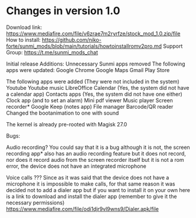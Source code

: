 # Changes in version 1.0

Download link: https://www.mediafire.com/file/v6zrae7m2ryrfze/stock_mod_1.0.zip/file
How to install:
https://github.com/niko-forte/sunmi_mods/blob/main/tutorials/howtoinstallromv2pro.md
Support Group: https://t.me/sunmi_mods_chat

Initial release
Additions:
Unnecessary Sunmi apps removed
The following apps were updated:
Google Chrome
Google Maps
Gmail
Play Store

The following apps were added (They were not included in the system)
Youtube
Youtube music
LibreOffice
Calendar (Yes, the system did not have a calendar app)
Contacts apps (Yes, the system did not have one either)
Clock app (and to set an alarm)
Mini pdf viewer
Music player
Screen recorder*
Google Keep (notes app)
File manager
Barcode/QR reader
Changed the bootanimation to one with sound

The kernel is already pre-rooted with Magisk 27.0

Bugs:

Audio recording? You could say that it is a bug although
it is not, the screen recording app* also has an audio recording feature
but it does not record, nor does it record audio from the screen recorder itself
but it is not a rom error, the device does not have an integrated microphone

Voice calls ??? Since as it was said that the device does not have a microphone
it is impossible to make calls, for that same reason it was decided not to add a dialer app
but if you want to install it on your own here is a link to download and install the dialer app
(remember to give it the necessary permissions)
https://www.mediafire.com/file/odi1djr9vl9wns9/Dialer.apk/file

